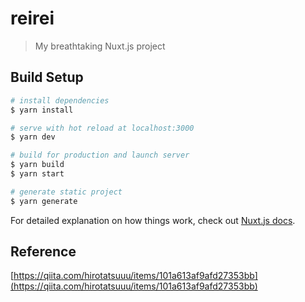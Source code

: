 # reirei

> My breathtaking Nuxt.js project

## Build Setup

``` bash
# install dependencies
$ yarn install

# serve with hot reload at localhost:3000
$ yarn dev

# build for production and launch server
$ yarn build
$ yarn start

# generate static project
$ yarn generate
```

For detailed explanation on how things work, check out [Nuxt.js docs](https://nuxtjs.org).

## Reference

[https://qiita.com/hirotatsuuu/items/101a613af9afd27353bb](https://qiita.com/hirotatsuuu/items/101a613af9afd27353bb)
